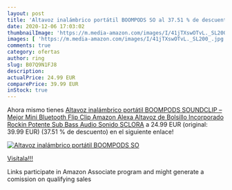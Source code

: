 ```yaml
---
layout: post
title: 'Altavoz inalámbrico portátil BOOMPODS SO al 37.51 % de descuento'
date: 2020-12-06 17:03:02
thumbnailImage: 'https://m.media-amazon.com/images/I/41jTXswOTvL._SL200_.jpg'
images: [ 'https://m.media-amazon.com/images/I/41jTXswOTvL._SL200_.jpg' ]
comments: true
category: ofertas
author: ring
slug: B07Q9N1FJ8
description:
actualPrice: 24.99 EUR
comparePrice: 39.99 EUR
inStock: true
---
```


Ahora mismo tienes [Altavoz inalámbrico portátil BOOMPODS SOUNDCLIP – Mejor Mini Bluetooth Flip Clip Amazon Alexa Altavoz de Bolsillo Incorporado Rockin Potente Sub Bass Audio Sonido  SCLORA](https://www.amazon.es/dp/B07Q9N1FJ8/?tag=tolees-21) a 24.99 EUR (original: 39.99 EUR) (37.51 %  de descuento) en el siguiente enlace!

[![Altavoz inalámbrico portátil BOOMPODS SO](https://m.media-amazon.com/images/I/41jTXswOTvL._SL200_.jpg)](https://www.amazon.es/dp/B07Q9N1FJ8/?tag=tolees-21)

[Visítala!!!](https://www.amazon.es/dp/B07Q9N1FJ8/?tag=tolees-21)

Links participate in Amazon Associate program and might generate a comission on qualifying sales
